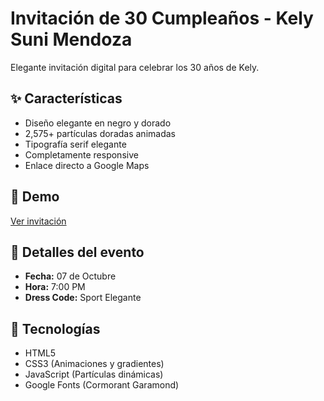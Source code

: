 # Invitación de 30 Cumpleaños - Kely Suni Mendoza

Elegante invitación digital para celebrar los 30 años de Kely.

## ✨ Características
- Diseño elegante en negro y dorado
- 2,575+ partículas doradas animadas
- Tipografía serif elegante
- Completamente responsive
- Enlace directo a Google Maps

## 🎯 Demo
[Ver invitación](https://tuusuario.github.io/kely-30th-birthday-invitation)

## 📅 Detalles del evento
- **Fecha:** 07 de Octubre
- **Hora:** 7:00 PM  
- **Dress Code:** Sport Elegante

## 🚀 Tecnologías
- HTML5
- CSS3 (Animaciones y gradientes)
- JavaScript (Partículas dinámicas)
- Google Fonts (Cormorant Garamond)